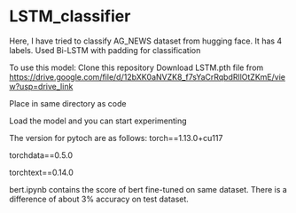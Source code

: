 # LSTM_classifier

Here, I have tried to classify AG_NEWS dataset from hugging face. It has 4 labels.
Used Bi-LSTM with padding for classification


To use this model:
Clone this repository
Download LSTM.pth file from 
https://drive.google.com/file/d/12bXK0aNVZK8_f7sYaCrRqbdRllOtZKmE/view?usp=drive_link

Place in same directory as code

Load the model and you can start experimenting



The version for pytoch are as follows:
torch==1.13.0+cu117

torchdata==0.5.0

torchtext==0.14.0



bert.ipynb contains the score of bert fine-tuned on same dataset.  There is a difference of about 3% accuracy on test dataset.
